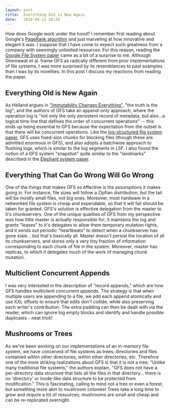 ```yaml
---
layout: post
title:  Everything Old is New Again
date:   2018-09-11 20:26
---
```


How does Google work under the hood? I remember first reading about Google's [PageRank algorithm](https://en.wikipedia.org/wiki/PageRank) and just marveling at how innovative and elegant it was. I suppose that I have come to expect such greatness from a company with seemingly unlimited resources. For this reason, reading the [Google File System paper](https://static.googleusercontent.com/media/research.google.com/en//archive/gfs-sosp2003.pdf) came as a bit of a surprise to me. Although Ghemawat et al. frame GFS as radically different from prior implementations of file systems, I was more surprised by its resemblances to past examples than I was by its novelties. In this post I discuss my reactions from reading the paper.

## Everything Old is New Again

As Helland argues in ["Immutability Changes Everything"](https://rebeccabilbro.github.io/immutability-helland/), "the truth is the log"; and the authors of GFS take an append-only approach, where the operation log is "not only the only persistent record of metadata, but also...a logical time line that defines the order of concurrent operations" -- this ends up being essential to GFS because the expectation from the outset is that there will be concurrent operations. Like the [log-structured file system paper](https://rebeccabilbro.github.io/log-structured-filesystem/), GFS uses fixed-size chunks for blocking files (though these are admitted enormous in GFS), and also adopts a batchwise approach to flushing logs, which is similar to the log segments in LSF. I also found the notion of a GFS system "snapshot" quite similar to the "landmarks" described in the [Elephant system paper](https://rebeccabilbro.github.io/elephant-file-system/).

## Everything That Can Go Wrong Will Go Wrong

One of the things that makes GFS so effective is the assumptions it makes going in. For instance, file sizes will follow a Zipfian distribution, but the tail will be mostly small files, not big ones. Moreover, most hardware in a networked file system is cheap and expendable, so that it will fail should be taken for granted. GFS's solution is effective delegation from the master to it's chunkservers. One of the unique qualities of GFS from my perspective was how little master is actually responsible for; it maintains the log and grants "leases" to it's delegates to allow them temporary mutation rights, and it sends out periodic "heartbeats" to detect when a chunkserver has gone stale... but that's basically all. Master doesn't persist the location of all its chunkservers, and stores only a very tiny fraction of information corresponding to each chunk of file in the system. Moreover, master has replicas, to which it delegates much of the work of managing chunk mutation.

## Multiclient Concurrent Appends

I was very interested in the description of "record appends," which are how GFS handles multiclient concurrent appends. The strategy is that when multiple users are appending to a file, we add each append atomically and use XXL offsets to ensure that edits don't collide, while also preserving each writer's contribution. The extra padding can then be dealt with via the reader, which can ignore big empty blocks and identify and handle possible duplicates - neat trick!

## Mushrooms or Trees

As we've been working on our implementations of an in-memory file system, we have conceived of file systems as trees; directories and files contained within other directories, within other directories, etc. Therefore one of the more striking realizations about GFS is that it is not a tree; "Unlike many traditional file systems," the authors explain, "GFS does not have a per-directory data structure that lists all the files in that directory... there is no 'directory' or inode-like data structure to be protected from modification." This is fascinating, calling to mind not a tree or even a forest, but something more akin to mushroom colonies! Trees take a long time to grow and require a lot of resources; mushrooms are small and cheap and can be re-replicated overnight.
